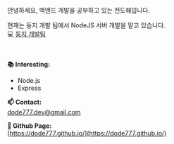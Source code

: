 안녕하세요, 백엔드 개발을 공부하고 있는 전도해입니다.


현재는 둥지 개발 팀에서 NodeJS 서버 개발을 맡고 있습니다.  
💻 [둥지 개발팀](https://github.com/Doong-Ji)

<br/>

**📚 Interesting:**  
- Node.js
- Express


**📫 Contact:**  
dode777.dev@gmail.com


**📝 Github Page:**  
[https://dode777.github.io/](https://dode777.github.io/) 

